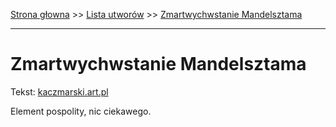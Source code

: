 [Strona głowna](../index.md) >> [Lista utworów](../list.md) >> [Zmartwychwstanie Mandelsztama](689.md)

---

# Zmartwychwstanie Mandelsztama

Tekst: [kaczmarski.art.pl](https://www.kaczmarski.art.pl/tworczosc/wiersze/zmartwychwstanie-mandelsztama/)

Element pospolity, nic ciekawego.
